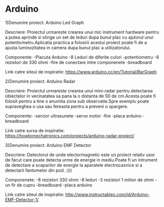 # Arduino

1)Denumire proiect:
Arduino Led Graph

Descriere:
Proiectul urmareste crearea unui mic instrument hardware pentru a putea aprinde
si stinge un set de leduri dupa bunul plac cu ajutorul unui potentiometru.Aplicatia 
practica a folosirii acestui proiect poate fi de a ajusta luminozitatea in camera dupa 
bunul plac a utilizatorului.

Componente:
-Placuta Arduino
-8 Leduri de diferite culori
-potentiometru
-8 rezistori de 330 ohmi
-fire de conectare intre componenete
-breadboard

Link catre siteul de inspiratie:
https://www.arduino.cc/en/Tutorial/BarGraph

2)Denumire proiect:
Arduino Radar

Descriere:
Proiectul urmareste crearea unui mini-radar pentru detectarea obiectelor in vecinatatea
sa pana la o distanta de 50 de cm.Acesta poate fi folosit pentru a tine o anumita
zona sub observatie.Spre exemplu poate supraveghea o usa sau fereasta pentru a
preveni o spargere.

Componente:
-senzor ultrasunete
-servo motor
-fire
-placa arduino
-breadboard

Link catre sursa de inspiratie:
https://howtomechatronics.com/projects/arduino-radar-project/

3)Denumire proiect:
Arduino EMF Detector

Descriere:
Detectorul de unde electormagnetic este un proiect relativ usor de facut care poate 
detecta urme de energie in mediu.Poate fi un intrument de detectare a scaparilor de 
energie la aparatele electrocasnice si a detectarii fantomelor din pod. :)))

Componenete:
-8 rezistori 330 ohmi
-8 leduri
-3 rezistori 1 milion de ohmi
-un fir de cupru
-breadboard
-placa arduino

Link catre siteul de inspiratie:
http://www.instructables.com/id/Arduino-EMF-Detector-1/
